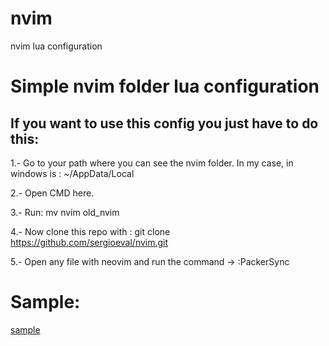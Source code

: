 # nvim
nvim lua configuration

# Simple nvim folder lua configuration
## If you want to use this config you just have to do this: 

1.- Go to your path where you can see the nvim folder. 
In my case, in windows is : ~/AppData/Local

2.- Open CMD here. 

3.- Run: mv nvim old_nvim 

4.- Now clone this repo with : git clone https://github.com/sergioeval/nvim.git

5.- Open any file with neovim and run the command -> :PackerSync


# Sample: 
[sample](https://user-images.githubusercontent.com/39163919/188173479-ba7a0407-387e-4a7f-899d-6776e93359f1.png)


